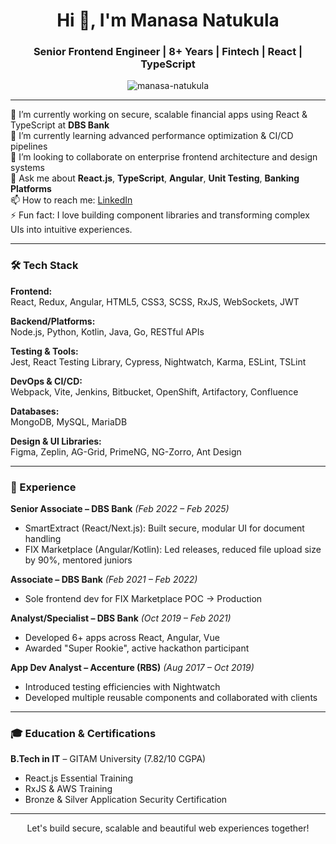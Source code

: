 <h1 align="center">Hi 👋, I'm Manasa Natukula</h1>
<h3 align="center">Senior Frontend Engineer | 8+ Years | Fintech | React | TypeScript</h3>

<p align="center">
  <img src="https://komarev.com/ghpvc/?username=manasa9595&label=Profile%20views&color=0e75b6&style=flat" alt="manasa-natukula" />
</p>

---

🔭 I’m currently working on secure, scalable financial apps using React & TypeScript at **DBS Bank**  
🌱 I’m currently learning advanced performance optimization & CI/CD pipelines  
👯 I’m looking to collaborate on enterprise frontend architecture and design systems  
💬 Ask me about **React.js**, **TypeScript**, **Angular**, **Unit Testing**, **Banking Platforms**  
📫 How to reach me: [LinkedIn](https://www.linkedin.com/in/manasanatukula/)  
⚡ Fun fact: I love building component libraries and transforming complex UIs into intuitive experiences.

---

### 🛠️ Tech Stack

**Frontend:**  
React, Redux, Angular, HTML5, CSS3, SCSS, RxJS, WebSockets, JWT

**Backend/Platforms:**  
Node.js, Python, Kotlin, Java, Go, RESTful APIs

**Testing & Tools:**  
Jest, React Testing Library, Cypress, Nightwatch, Karma, ESLint, TSLint

**DevOps & CI/CD:**  
Webpack, Vite, Jenkins, Bitbucket, OpenShift, Artifactory, Confluence

**Databases:**  
MongoDB, MySQL, MariaDB

**Design & UI Libraries:**  
Figma, Zeplin, AG-Grid, PrimeNG, NG-Zorro, Ant Design

---

### 🏢 Experience

**Senior Associate – DBS Bank** _(Feb 2022 – Feb 2025)_

- SmartExtract (React/Next.js): Built secure, modular UI for document handling
- FIX Marketplace (Angular/Kotlin): Led releases, reduced file upload size by 90%, mentored juniors

**Associate – DBS Bank** _(Feb 2021 – Feb 2022)_

- Sole frontend dev for FIX Marketplace POC → Production

**Analyst/Specialist – DBS Bank** _(Oct 2019 – Feb 2021)_

- Developed 6+ apps across React, Angular, Vue
- Awarded "Super Rookie", active hackathon participant

**App Dev Analyst – Accenture (RBS)** _(Aug 2017 – Oct 2019)_

- Introduced testing efficiencies with Nightwatch
- Developed multiple reusable components and collaborated with clients

---

### 🎓 Education & Certifications

**B.Tech in IT** – GITAM University (7.82/10 CGPA)

- React.js Essential Training
- RxJS & AWS Training
- Bronze & Silver Application Security Certification

---

<p align="center">Let's build secure, scalable and beautiful web experiences together!</p>
